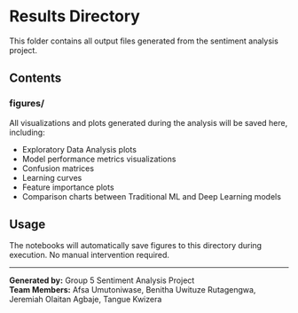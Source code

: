 # Results Directory

This folder contains all output files generated from the sentiment analysis project.

## Contents

###  figures/
All visualizations and plots generated during the analysis will be saved here, including:
- Exploratory Data Analysis plots
- Model performance metrics visualizations
- Confusion matrices
- Learning curves
- Feature importance plots
- Comparison charts between Traditional ML and Deep Learning models

## Usage
The notebooks will automatically save figures to this directory during execution. No manual intervention required.

---
**Generated by:** Group 5 Sentiment Analysis Project  
**Team Members:** Afsa Umutoniwase, Benitha Uwituze Rutagengwa, Jeremiah Olaitan Agbaje, Tangue Kwizera